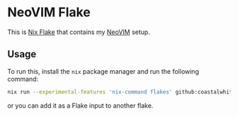 # NeoVIM Flake

This is [Nix Flake] that contains my [NeoVIM] setup.

## Usage

To run this, install the `nix` package manager and run the following
command:

```bash
nix run --experimental-features 'nix-command flakes' github:coastalwhite/neovim-flake
```

or you can add it as a Flake input to another flake.

[Nix Flake]: https://nixos.wiki/wiki/Flakes
[NeoVIM]: https://neovim.io/